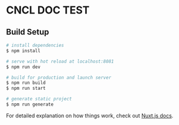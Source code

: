 # CNCL DOC TEST

## Build Setup

```bash
# install dependencies
$ npm install

# serve with hot reload at localhost:8081
$ npm run dev

# build for production and launch server
$ npm run build
$ npm run start

# generate static project
$ npm run generate
```

For detailed explanation on how things work, check out [Nuxt.js docs](https://nuxtjs.org).
